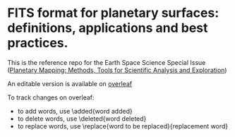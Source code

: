 # FITS format for planetary surfaces: definitions, applications and best practices.

This is the reference repo for the Earth Space Science Special Issue ([Planetary Mapping: Methods, Tools for Scientific Analysis and Exploration](http://agupubs.onlinelibrary.wiley.com/hub/jgr/journal/10.1002/(ISSN)2169-9100/features/call-for-papers.html))

An editable version is available on [overleaf](https://www.overleaf.com/10763997xncnddwzgvdv)

To track changes on overleaf:
- to add words, use \added{word added}
- to delete words, use \deleted{word deleted}
- to replace words, use \replace{word to be replaced}{replacement word}
